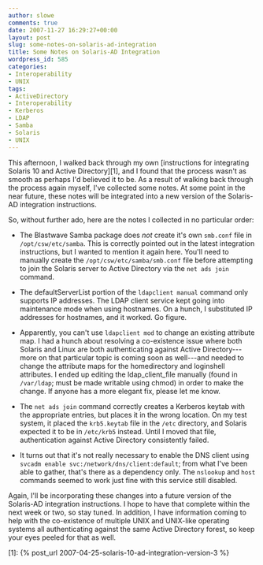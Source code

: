 ```yaml
---
author: slowe
comments: true
date: 2007-11-27 16:29:27+00:00
layout: post
slug: some-notes-on-solaris-ad-integration
title: Some Notes on Solaris-AD Integration
wordpress_id: 585
categories:
- Interoperability
- UNIX
tags:
- ActiveDirectory
- Interoperability
- Kerberos
- LDAP
- Samba
- Solaris
- UNIX
---
```


This afternoon, I walked back through my own [instructions for integrating Solaris 10 and Active Directory][1], and I found that the process wasn't as smooth as perhaps I'd believed it to be. As a result of walking back through the process again myself, I've collected some notes. At some point in the near future, these notes will be integrated into a new version of the Solaris-AD integration instructions.

So, without further ado, here are the notes I collected in no particular order:

* The Blastwave Samba package does _not_ create it's own `smb.conf` file in `/opt/csw/etc/samba`. This is correctly pointed out in the latest integration instructions, but I wanted to mention it again here. You'll need to manually create the `/opt/csw/etc/samba/smb.conf` file before attempting to join the Solaris server to Active Directory via the `net ads join` command.

* The defaultServerList portion of the `ldapclient manual` command only supports IP addresses. The LDAP client service kept going into maintenance mode when using hostnames. On a hunch, I substituted IP addresses for hostnames, and it worked. Go figure.

* Apparently, you can't use `ldapclient mod` to change an existing attribute map. I had a hunch about resolving a co-existence issue where both Solaris and Linux are both authenticating against Active Directory---more on that particular topic is coming soon as well---and needed to change the attribute maps for the homedirectory and loginshell attributes. I ended up editing the ldap_client_file manually (found in `/var/ldap`; must be made writable using chmod) in order to make the change. If anyone has a more elegant fix, please let me know.

* The `net ads join` command correctly creates a Kerberos keytab with the appropriate entries, but places it in the wrong location. On my test system, it placed the `krb5.keytab` file in the `/etc` directory, and Solaris expected it to be in `/etc/krb5` instead. Until I moved that file, authentication against Active Directory consistently failed.

* It turns out that it's not really necessary to enable the DNS client using `svcadm enable svc:/network/dns/client:default`; from what I've been able to gather, that's there as a dependency only. The `nslookup` and `host` commands seemed to work just fine with this service still disabled.

Again, I'll be incorporating these changes into a future version of the Solaris-AD integration instructions. I hope to have that complete within the next week or two, so stay tuned. In addition, I have information coming to help with the co-existence of multiple UNIX and UNIX-like operating systems all authenticating against the same Active Directory forest, so keep your eyes peeled for that as well.

[1]: {% post_url 2007-04-25-solaris-10-ad-integration-version-3 %}
